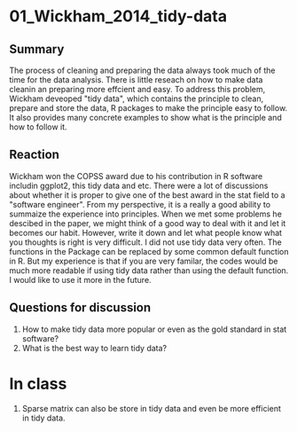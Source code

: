 # 01_Wickham_2014_tidy-data


## Summary

The process of cleaning and preparing the data always took much of the time for the data analysis. There is little reseach on how to make data cleanin an preparing more effcient and easy. To address this problem, Wickham deveoped "tidy data", which contains the principle to clean, prepare and store the data, R packages to make the principle easy to follow. It also provides many concrete examples to show what is the principle and how to follow it.

## Reaction

Wickham won the COPSS award due to his contribution in R software includin ggplot2, this tidy data and etc. There were a lot of discussions about whether it is proper to give one of the best award in the stat field to a "software engineer". From my perspective, it is a really a good ability to summaize the experience into principles. When we met some problems he descibed in the paper, we might think of a good way to deal with it and let it becomes our habit. However, write it down and let what people know what you thoughts is right is very difficult. I did not use tidy data very often. The functions in the Package can be replaced by some common default function in R. But my experience is that if you are very familar, the codes would be much more readable if using tidy data rather than using the default function. I would like to use it more in the future.

## Questions for discussion

1. How to make tidy data more popular or even as the gold standard in stat software?
2. What is the best way to learn tidy data?

# In class

1. Sparse matrix can also be store in tidy data and even be more efficient in tidy data.
